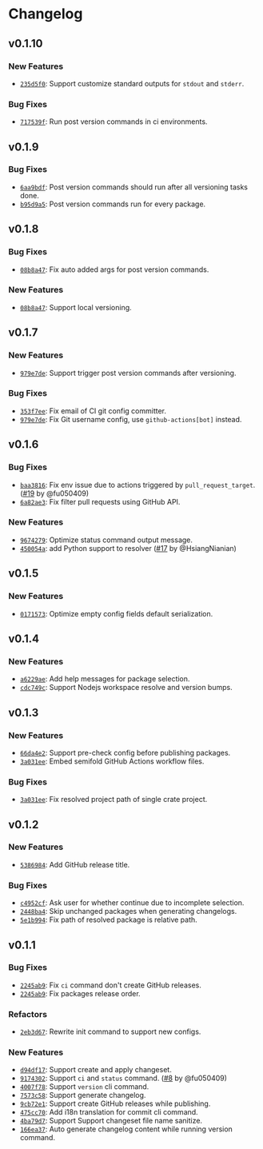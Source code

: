 # Changelog

## v0.1.10

### New Features

- [`235d5f0`](https://github.com/noctisynth/semifold/commit/235d5f0e94b09094abb87caacd93bda46875121a): Support customize standard outputs for `stdout` and `stderr`.

### Bug Fixes

- [`717539f`](https://github.com/noctisynth/semifold/commit/717539f37698d4a8383e21311730bcfa611885e9): Run post version commands in ci environments.

## v0.1.9

### Bug Fixes

- [`6aa9bdf`](https://github.com/noctisynth/semifold/commit/6aa9bdfed57c03ca00bd39d4327409d8ac5087fc): Post version commands should run after all versioning tasks done.
- [`b95d9a5`](https://github.com/noctisynth/semifold/commit/b95d9a5714bb7bd0d4e66a688b0edeb51a34b812): Post version commands run for every package.

## v0.1.8

### Bug Fixes

- [`08b8a47`](https://github.com/noctisynth/semifold/commit/08b8a470f84fdaa2b32b8392b1b4652478023d4f): Fix auto added args for post version commands.

### New Features

- [`08b8a47`](https://github.com/noctisynth/semifold/commit/08b8a470f84fdaa2b32b8392b1b4652478023d4f): Support local versioning.

## v0.1.7

### New Features

- [`979e7de`](https://github.com/noctisynth/semifold/commit/979e7def35be9c1dd527822ab129f534eacec6ef): Support trigger post version commands after versioning.

### Bug Fixes

- [`353f7ee`](https://github.com/noctisynth/semifold/commit/353f7ee50dc81ca9a6f2e67383a9b5178ed5834f): Fix email of CI git config committer.
- [`979e7de`](https://github.com/noctisynth/semifold/commit/979e7def35be9c1dd527822ab129f534eacec6ef): Fix Git username config, use `github-actions[bot]` instead.

## v0.1.6

### Bug Fixes

- [`baa3816`](https://github.com/noctisynth/semifold/commit/baa3816ad6e4312912d368fda83d848b83db20c3): Fix env issue due to actions triggered by `pull_request_target`. ([#19](https://github.com/noctisynth/semifold/pull/19) by @fu050409)
- [`6a82ae3`](https://github.com/noctisynth/semifold/commit/6a82ae3792e0983f4ecd792aaee169d052f8af54): Fix filter pull requests using GitHub API.

### New Features

- [`9674279`](https://github.com/noctisynth/semifold/commit/96742792d4fc8604651feb212dd3f578c2635c16): Optimize status command output message.
- [`450054a`](https://github.com/noctisynth/semifold/commit/450054ad8b496e1634553589d15815b0d8c8048a): add Python support to resolver ([#17](https://github.com/noctisynth/semifold/pull/17) by @HsiangNianian)

## v0.1.5

### New Features

- [`0171573`](https://github.com/noctisynth/semifold/commit/0171573c15463971538c85c801227145e4648e7d): Optimize empty config fields default serialization.

## v0.1.4

### New Features

- [`a6229ae`](https://github.com/noctisynth/semifold/commit/a6229ae83fe10204bc5475320b15bc5e9edf66e7): Add help messages for package selection.
- [`cdc749c`](https://github.com/noctisynth/semifold/commit/cdc749cab0e8e1f390f13f521b7be4041b663740): Support Nodejs workspace resolve and version bumps.

## v0.1.3

### New Features

- [`66da4e2`](https://github.com/noctisynth/semifold/commit/66da4e2d6c26f8abe710f6a231b623127f3be090): Support pre-check config before publishing packages.
- [`3a031ee`](https://github.com/noctisynth/semifold/commit/3a031ee7001923932f1ed6853bfd26e7fd431318): Embed semifold GitHub Actions workflow files.

### Bug Fixes

- [`3a031ee`](https://github.com/noctisynth/semifold/commit/3a031ee7001923932f1ed6853bfd26e7fd431318): Fix resolved project path of single crate project.

## v0.1.2

### New Features

- [`5386984`](https://github.com/noctisynth/semifold/commit/538698464bba9f459b38aaa4cb414112716a2e2d): Add GitHub release title.

### Bug Fixes

- [`c4952cf`](https://github.com/noctisynth/semifold/commit/c4952cff31ed999e44210ffe8dddfcd65f9a526a): Ask user for whether continue due to incomplete selection.
- [`2448ba4`](https://github.com/noctisynth/semifold/commit/2448ba4e59db85c912314d5bfab31784e945980d): Skip unchanged packages when generating changelogs.
- [`5e1b994`](https://github.com/noctisynth/semifold/commit/5e1b994178fa662b630d700559cc888892b44813): Fix path of resolved package is relative path.

## v0.1.1

### Bug Fixes

- [`2245ab9`](https://github.com/noctisynth/semifold/commit/2245ab96d869e5220d125f440747e035774a8c02): Fix `ci` command don't create GitHub releases.
- [`2245ab9`](https://github.com/noctisynth/semifold/commit/2245ab96d869e5220d125f440747e035774a8c02): Fix packages release order.

### Refactors

- [`2eb3d67`](https://github.com/noctisynth/semifold/commit/2eb3d67a373a55104562f2eaee7c6ebd33794510): Rewrite init command to support new configs.

### New Features

- [`d94df17`](https://github.com/noctisynth/semifold/commit/d94df1729f43bf6f159a00ed701e05e75aad2d02): Support create and apply changeset.
- [`9174302`](https://github.com/noctisynth/semifold/commit/9174302d76386cabb8de0948729b1e7267cc8e8f): Support `ci` and `status` command. ([#8](https://github.com/noctisynth/semifold/pull/8) by @fu050409)
- [`4007f78`](https://github.com/noctisynth/semifold/commit/4007f789aabf1aecaccb2066899b148edcd8c24b): Support `version` cli command.
- [`7573c58`](https://github.com/noctisynth/semifold/commit/7573c588702f6e8944ecc53999d62a2cdbfa8f67): Support generate changelog.
- [`9cb72e1`](https://github.com/noctisynth/semifold/commit/9cb72e17d8ca486fc0c4090abeddf8c35eb89e6d): Support create GitHub releases while publishing.
- [`475cc70`](https://github.com/noctisynth/semifold/commit/475cc70a2a373a74e844401cda937af194d22ae2): Add i18n translation for commit cli command.
- [`4ba79d7`](https://github.com/noctisynth/semifold/commit/4ba79d70775fb5f46eb3001c8c7dbce494fa5e54): Support Support changeset file name sanitize.
- [`166ea37`](https://github.com/noctisynth/semifold/commit/166ea37e3cec9c690c0d23eec8c09067d8d9d38c): Auto generate changelog content while running version command.
